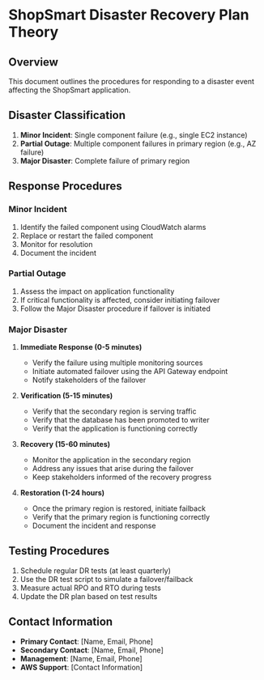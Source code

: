 # ShopSmart Disaster Recovery Plan Theory

## Overview
This document outlines the procedures for responding to a disaster event affecting the ShopSmart application.

## Disaster Classification
1. **Minor Incident**: Single component failure (e.g., single EC2 instance)
2. **Partial Outage**: Multiple component failures in primary region (e.g., AZ failure)
3. **Major Disaster**: Complete failure of primary region

## Response Procedures

### Minor Incident
1. Identify the failed component using CloudWatch alarms
2. Replace or restart the failed component
3. Monitor for resolution
4. Document the incident

### Partial Outage
1. Assess the impact on application functionality
2. If critical functionality is affected, consider initiating failover
3. Follow the Major Disaster procedure if failover is initiated

### Major Disaster
1. **Immediate Response (0-5 minutes)**
   - Verify the failure using multiple monitoring sources
   - Initiate automated failover using the API Gateway endpoint
   - Notify stakeholders of the failover

2. **Verification (5-15 minutes)**
   - Verify that the secondary region is serving traffic
   - Verify that the database has been promoted to writer
   - Verify that the application is functioning correctly

3. **Recovery (15-60 minutes)**
   - Monitor the application in the secondary region
   - Address any issues that arise during the failover
   - Keep stakeholders informed of the recovery progress

4. **Restoration (1-24 hours)**
   - Once the primary region is restored, initiate failback
   - Verify that the primary region is functioning correctly
   - Document the incident and response

## Testing Procedures
1. Schedule regular DR tests (at least quarterly)
2. Use the DR test script to simulate a failover/failback
3. Measure actual RPO and RTO during tests
4. Update the DR plan based on test results

## Contact Information
- **Primary Contact**: [Name, Email, Phone]
- **Secondary Contact**: [Name, Email, Phone]
- **Management**: [Name, Email, Phone]
- **AWS Support**: [Contact Information]